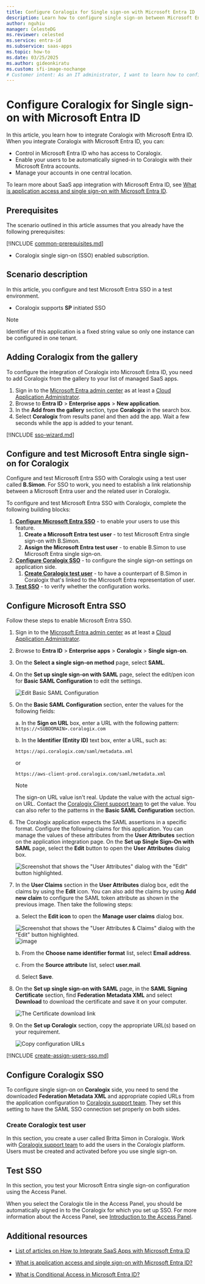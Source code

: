 ```yaml
---
title: Configure Coralogix for Single sign-on with Microsoft Entra ID
description: Learn how to configure single sign-on between Microsoft Entra ID and Coralogix.
author: nguhiu
manager: CelesteDG
ms.reviewer: celested
ms.service: entra-id
ms.subservice: saas-apps
ms.topic: how-to
ms.date: 03/25/2025
ms.author: gideonkiratu
ms.custom: sfi-image-nochange
# Customer intent: As an IT administrator, I want to learn how to configure single sign-on between Microsoft Entra ID and Coralogix so that I can control who has access to Coralogix, enable automatic sign-in with Microsoft Entra accounts, and manage my accounts in one central location.
---
```


# Configure Coralogix for Single sign-on with Microsoft Entra ID

In this article,  you learn how to integrate Coralogix with Microsoft Entra ID. When you integrate Coralogix with Microsoft Entra ID, you can:

* Control in Microsoft Entra ID who has access to Coralogix.
* Enable your users to be automatically signed-in to Coralogix with their Microsoft Entra accounts.
* Manage your accounts in one central location.

To learn more about SaaS app integration with Microsoft Entra ID, see [What is application access and single sign-on with Microsoft Entra ID](~/identity/enterprise-apps/what-is-single-sign-on.md).

## Prerequisites

The scenario outlined in this article assumes that you already have the following prerequisites:

[!INCLUDE [common-prerequisites.md](~/identity/saas-apps/includes/common-prerequisites.md)]
* Coralogix single sign-on (SSO) enabled subscription.

## Scenario description

In this article,  you configure and test Microsoft Entra SSO in a test environment.

* Coralogix supports **SP** initiated SSO

> [!NOTE]
> Identifier of this application is a fixed string value so only one instance can be configured in one tenant.

## Adding Coralogix from the gallery

To configure the integration of Coralogix into Microsoft Entra ID, you need to add Coralogix from the gallery to your list of managed SaaS apps.

1. Sign in to the [Microsoft Entra admin center](https://entra.microsoft.com) as at least a [Cloud Application Administrator](~/identity/role-based-access-control/permissions-reference.md#cloud-application-administrator).
1. Browse to **Entra ID** > **Enterprise apps** > **New application**.
1. In the **Add from the gallery** section, type **Coralogix** in the search box.
1. Select **Coralogix** from results panel and then add the app. Wait a few seconds while the app is added to your tenant.

 [!INCLUDE [sso-wizard.md](~/identity/saas-apps/includes/sso-wizard.md)]

<a name='configure-and-test-azure-ad-single-sign-on-for-coralogix'></a>

## Configure and test Microsoft Entra single sign-on for Coralogix

Configure and test Microsoft Entra SSO with Coralogix using a test user called **B.Simon**. For SSO to work, you need to establish a link relationship between a Microsoft Entra user and the related user in Coralogix.

To configure and test Microsoft Entra SSO with Coralogix, complete the following building blocks:

1. **[Configure Microsoft Entra SSO](#configure-azure-ad-sso)** - to enable your users to use this feature.
    1. **Create a Microsoft Entra test user** - to test Microsoft Entra single sign-on with B.Simon.
    1. **Assign the Microsoft Entra test user** - to enable B.Simon to use Microsoft Entra single sign-on.
1. **[Configure Coralogix SSO](#configure-coralogix-sso)** - to configure the single sign-on settings on application side.
    1. **[Create Coralogix test user](#create-coralogix-test-user)** - to have a counterpart of B.Simon in Coralogix that's linked to the Microsoft Entra representation of user.
1. **[Test SSO](#test-sso)** - to verify whether the configuration works.

<a name='configure-azure-ad-sso'></a>

## Configure Microsoft Entra SSO

Follow these steps to enable Microsoft Entra SSO.

1. Sign in to the [Microsoft Entra admin center](https://entra.microsoft.com) as at least a [Cloud Application Administrator](~/identity/role-based-access-control/permissions-reference.md#cloud-application-administrator).
1. Browse to **Entra ID** > **Enterprise apps** > **Coralogix** > **Single sign-on**.
1. On the **Select a single sign-on method** page, select **SAML**.
1. On the **Set up single sign-on with SAML** page, select the edit/pen icon for **Basic SAML Configuration** to edit the settings.

   ![Edit Basic SAML Configuration](common/edit-urls.png)

1. On the **Basic SAML Configuration** section, enter the values for the following fields:

	a. In the **Sign on URL** box, enter a URL with the following pattern:
    `https://<SUBDOMAIN>.coralogix.com`

    b. In the **Identifier (Entity ID)** text box, enter a URL, such as:
	
	`https://api.coralogix.com/saml/metadata.xml`

	or

	`https://aws-client-prod.coralogix.com/saml/metadata.xml` 

	> [!NOTE]
	> The sign-on URL value isn't real. Update the value with the actual sign-on URL. Contact the [Coralogix Client support team](mailto:info@coralogix.com) to get the value. You can also refer to the patterns in the **Basic SAML Configuration** section.

 1. The Coralogix application expects the SAML assertions in a specific format. Configure the following claims for this application. You can manage the values of these attributes from the **User Attributes** section on the application integration page. On the **Set up Single Sign-On with SAML** page, select the **Edit** button to open the **User Attributes** dialog box.

	![Screenshot that shows the "User Attributes" dialog with the "Edit" button highlighted.](common/edit-attribute.png)

1. In the **User Claims** section in the **User Attributes** dialog box, edit the claims by using the **Edit** icon. You can also add the claims by using **Add new claim** to configure the SAML token attribute as shown in the previous image. Then take the following steps:
    
	a. Select the **Edit icon** to open the **Manage user claims** dialog box.

	![Screenshot that shows the "User Attributes & Claims" dialog with the "Edit" button highlighted.](./media/coralogix-tutorial/tutorial_usermail.png)
	![image](./media/coralogix-tutorial/tutorial_usermailedit.png)

	b. From the **Choose name identifier format** list, select **Email address**.

	c. From the **Source attribute** list, select **user.mail**.

	d. Select **Save**.

1. On the **Set up single sign-on with SAML** page, in the **SAML Signing Certificate** section,  find **Federation Metadata XML** and select **Download** to download the certificate and save it on your computer.

	![The Certificate download link](common/metadataxml.png)

1. On the **Set up Coralogix** section, copy the appropriate URL(s) based on your requirement.

	![Copy configuration URLs](common/copy-configuration-urls.png)

<a name='create-an-azure-ad-test-user'></a>

[!INCLUDE [create-assign-users-sso.md](~/identity/saas-apps/includes/create-assign-users-sso.md)]

## Configure Coralogix SSO

To configure single sign-on on **Coralogix** side, you need to send the downloaded **Federation Metadata XML** and appropriate copied URLs from the application configuration to [Coralogix support team](mailto:info@coralogix.com). They set this setting to have the SAML SSO connection set properly on both sides.

### Create Coralogix test user

In this section, you create a user called Britta Simon in Coralogix. Work with [Coralogix support team](mailto:info@coralogix.com) to add the users in the Coralogix platform. Users must be created and activated before you use single sign-on.

## Test SSO 

In this section, you test your Microsoft Entra single sign-on configuration using the Access Panel.

When you select the Coralogix tile in the Access Panel, you should be automatically signed in to the Coralogix for which you set up SSO. For more information about the Access Panel, see [Introduction to the Access Panel](https://support.microsoft.com/account-billing/sign-in-and-start-apps-from-the-my-apps-portal-2f3b1bae-0e5a-4a86-a33e-876fbd2a4510).

## Additional resources

- [List of articles on How to Integrate SaaS Apps with Microsoft Entra ID](./tutorial-list.md)

- [What is application access and single sign-on with Microsoft Entra ID?](~/identity/enterprise-apps/what-is-single-sign-on.md)

- [What is Conditional Access in Microsoft Entra ID?](~/identity/conditional-access/overview.md)
